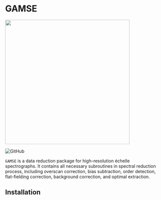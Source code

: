 GAMSE
=====

<img src="https://github.com/wangleon/gamse/blob/master/docs/images/gamse.svg" width=400>

![GitHub](https://img.shields.io/github/license/wangleon/gamse.svg?style=flat)

`GAMSE` is a data reduction package for high-resolution échelle spectrographs.
It contains all necessary subroutines in spectral reduction process, including
overscan correction, bias subtraction, order detection, flat-fielding
correction, background correction, and optimal extraction.

Installation
------------

